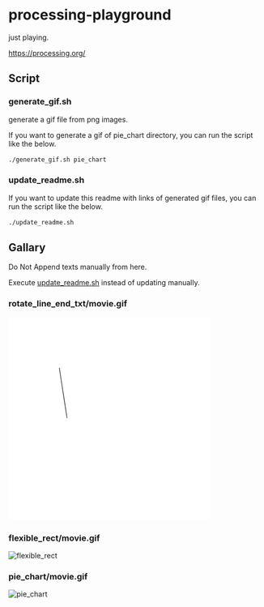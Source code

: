 # processing-playground

just playing.

<https://processing.org/>

## Script

### generate_gif.sh

generate a gif file from png images.

If you want to generate a gif of pie_chart directory, you can run the script like the below.

```sh
./generate_gif.sh pie_chart
```

### update_readme.sh

If you want to update this readme with links of generated gif files, you can run the script like the below.

```sh
./update_readme.sh
```

## Gallary

Do Not Append texts manually from here.

Execute [update_readme.sh](update_readme.sh) instead of updating manually.

### rotate_line_end_txt/movie.gif

![rotate_line_end_txt](rotate_line_end_txt/movie.gif)

### flexible_rect/movie.gif

![flexible_rect](flexible_rect/movie.gif)

### pie_chart/movie.gif

![pie_chart](pie_chart/movie.gif)
